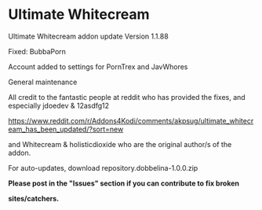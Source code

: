 # Ultimate Whitecream
Ultimate Whitecream addon update	Version 1.1.88

Fixed: BubbaPorn

Account added to settings for PornTrex and JavWhores

General maintenance


All credit to the fantastic people at reddit who has provided the fixes, and especially jdoedev & 12asdfg12

https://www.reddit.com/r/Addons4Kodi/comments/akpsug/ultimate_whitecream_has_been_updated/?sort=new

and Whitecream & holisticdioxide who are the original author/s of the addon.

For auto-updates, download repository.dobbelina-1.0.0.zip

**Please post in the "Issues" section if you can contribute to fix broken**

**sites/catchers.**
